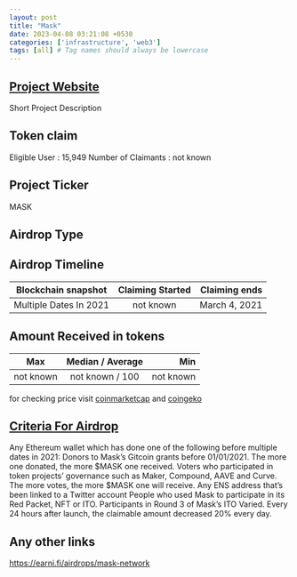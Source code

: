 ```yaml
---
layout: post
title: "Mask"
date: 2023-04-08 03:21:08 +0530
categories: ['infrastructure', 'web3']
tags: [all] # Tag names should always be lowercase
---
```




## [Project Website](https://mask.io/)

 Short Project Description

## Token claim

Eligible User : 15,949
Number of Claimants : not known

## Project Ticker

MASK

## Airdrop Type

## Airdrop Timeline

| Blockchain snapshot     | Claiming Started           | Claiming ends    |
| ----------------------- |:--------------------------:| ----------------:|
| Multiple Dates In 2021  |        not known           |  March 4, 2021   |

## Amount Received in tokens

| Max        |    Median / Average  |       Min    |
| ---------- |:--------------------:| ------------:|
| not known  |     not known / 100  |  not known   |

for checking price visit [coinmarketcap](https://coinmarketcap.com/currencies/) and [coingeko](https://www.coingecko.com/en/coins/)

## [Criteria For Airdrop](link)

Any Ethereum wallet which has done one of the following before multiple dates in 2021:
Donors to Mask’s Gitcoin grants before 01/01/2021. The more one donated, the more $MASK one received.
Voters who participated in token projects’ governance such as Maker, Compound, AAVE and Curve. The more votes, the more $MASK one will receive.
Any ENS address that’s been linked to a Twitter account
People who used Mask to participate in its Red Packet, NFT or ITO.
Participants in Round 3 of Mask’s ITO
Varied. Every 24 hours after launch, the claimable amount decreased 20% every day.

## Any other links

<https://earni.fi/airdrops/mask-network>
